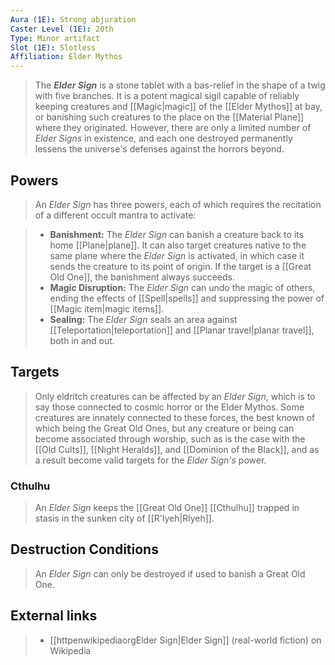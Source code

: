 ```yaml
---
Aura (1E): Strong abjuration
Caster Level (1E): 20th
Type: Minor artifact
Slot (1E): Slotless
Affiliation: Elder Mythos
---
```


> The ***Elder Sign*** is a stone tablet with a bas-relief in the shape of a twig with five branches. It is a potent magical sigil capable of reliably keeping creatures and [[Magic|magic]] of the [[Elder Mythos]] at bay, or banishing such creatures to the place on the [[Material Plane]] where they originated. However, there are only a limited number of *Elder Signs* in existence, and each one destroyed permanently lessens the universe's defenses against the horrors beyond.



## Powers

> An *Elder Sign* has three powers, each of which requires the recitation of a different occult mantra to activate:

> - **Banishment:** The *Elder Sign* can banish a creature back to its home [[Plane|plane]]. It can also target creatures native to the same plane where the *Elder Sign* is activated, in which case it sends the creature to its point of origin. If the target is a [[Great Old One]], the banishment always succeeds.
> - **Magic Disruption:** The *Elder Sign* can undo the magic of others, ending the effects of [[Spell|spells]] and suppressing the power of [[Magic item|magic items]].
> - **Sealing:** The *Elder Sign* seals an area against [[Teleportation|teleportation]] and [[Planar travel|planar travel]], both in and out.

## Targets

> Only eldritch creatures can be affected by an *Elder Sign*, which is to say those connected to cosmic horror or the Elder Mythos. Some creatures are innately connected to these forces, the best known of which being the Great Old Ones, but any creature or being can become associated through worship, such as is the case with the [[Old Cults]], [[Night Heralds]], and [[Dominion of the Black]], and as a result become valid targets for the *Elder Sign's* power.


### Cthulhu

> An *Elder Sign* keeps the [[Great Old One]] [[Cthulhu]] trapped in stasis in the sunken city of [[R'lyeh|Rlyeh]].


## Destruction Conditions

> An *Elder Sign* can only be destroyed if used to banish a Great Old One.




## External links

> - [[httpenwikipediaorgElder Sign|Elder Sign]] (real-world fiction) on Wikipedia




